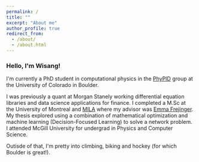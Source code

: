```yaml
---
permalink: /
title: ""
excerpt: "About me"
author_profile: true
redirect_from: 
  - /about/
  - /about.html
---
```



### Hello, I'm Wisang! 

I'm currently a PhD student in computational physics in the [PhyPID](https://phypid.org/) group at the University of Colorado in Boulder. 

I was previously a quant at Morgan Stanely working differential equation libraries and data science applications for finance. I completed a M.Sc at the University of Montreal and [MILA](https://mila.quebec/en) where my advisor was [Emma Frejinger](https://www.emmafrejinger.org/). My thesis explored using a combination of mathematical optimization and machine learning (Decision-Focused Learning) to solve a network problem. I attended McGill University for undergrad in Physics and Computer Science.

Outisde of that, I'm pretty into climbing, biking and hockey (for which Boulder is great!). 
